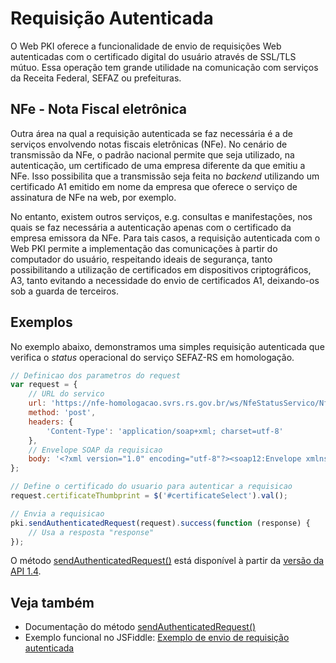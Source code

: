# Requisição Autenticada

O Web PKI oferece a funcionalidade de envio de requisições Web autenticadas com o certificado digital do usuário através de SSL/TLS mútuo.
Essa operação tem grande utilidade na comunicação com serviços da Receita Federal, SEFAZ ou prefeituras.

## NFe - Nota Fiscal eletrônica

Outra área na qual a requisição autenticada se faz necessária é a de serviços envolvendo notas fiscais eletrônicas (NFe).
No cenário de transmissão da NFe, o padrão nacional permite que seja utilizado, na autenticação, um certificado de uma empresa diferente da que emitiu a NFe.
Isso possibilita que a transmissão seja feita no *backend* utilizando um certificado A1 emitido em nome da empresa que oferece o serviço de assinatura de NFe na web, por exemplo.

No entanto, existem outros serviços, e.g. consultas e manifestações, nos quais se faz necessária a autenticação apenas com o certificado da empresa emissora da NFe.
Para tais casos, a requisição autenticada com o Web PKI permite a implementação das comunicações à partir do computador do usuário, respeitando ideais de segurança, tanto possibilitando a utilização de certificados em dispositivos criptográficos, A3, tanto evitando a necessidade do envio de certificados A1, deixando-os sob a guarda de terceiros.

## Exemplos

No exemplo abaixo, demonstramos uma simples requisição autenticada que verifica o *status* operacional do serviço SEFAZ-RS em homologação.

```js
// Definicao dos parametros do request
var request = {
	// URL do servico
	url: 'https://nfe-homologacao.svrs.rs.gov.br/ws/NfeStatusServico/NfeStatusServico4.asmx',
	method: 'post',
	headers: {
		'Content-Type': 'application/soap+xml; charset=utf-8'
	},
	// Envelope SOAP da requisicao
	body: '<?xml version="1.0" encoding="utf-8"?><soap12:Envelope xmlns:xsi="http://www.w3.org/2001/XMLSchema-instance" xmlns:xsd="http://www.w3.org/2001/XMLSchema" xmlns:soap12="http://www.w3.org/2003/05/soap-envelope"><soap12:Body><nfeDadosMsg xmlns="http://www.portalfiscal.inf.br/nfe/wsdl/NFeStatusServico4"><consStatServ xmlns="http://www.portalfiscal.inf.br/nfe" versao="4.00"><tpAmb>2</tpAmb><cUF>53</cUF><xServ>STATUS</xServ></consStatServ></nfeDadosMsg></soap12:Body></soap12:Envelope>'
};

// Define o certificado do usuario para autenticar a requisicao 
request.certificateThumbprint = $('#certificateSelect').val();

// Envia a requisicao
pki.sendAuthenticatedRequest(request).success(function (response) {
	// Usa a resposta "response"
});

```

O método [sendAuthenticatedRequest()](https://docs.lacunasoftware.com/en-us/content/typedocs/web-pki/classes/_lacuna_web_pki_d_.lacunawebpki.html#sendauthenticatedrequest) está disponível à partir da [versão da API 1.4](api-reference/versions#v1-4).

## Veja também

* Documentação do método [sendAuthenticatedRequest()](https://docs.lacunasoftware.com/en-us/content/typedocs/web-pki/classes/_lacuna_web_pki_d_.lacunawebpki.html#sendauthenticatedrequest)
* Exemplo funcional no JSFiddle: [Exemplo de envio de requisição autenticada](https://jsfiddle.net/LacunaSoftware/3cv5xjov/)
